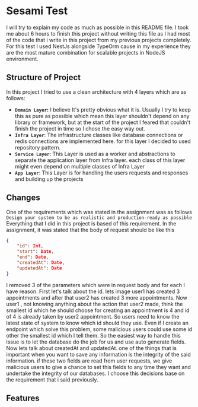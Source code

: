 # Sesami Test

I will try to explain my code as much as possible in this README file. I took me about 6 hours to finish this project without writing this file as I had most of the code that i write in this project from my previous projects completely.
For this test I used NestJs alongside TypeOrm cause in my experience they are the most mature combination for scalable projects in NodeJS environment.

## Structure of Project

In this project I tried to use a clean architecture with 4 layers which are as follows:

- **`Domain Layer`:** I believe It's pretty obvious what it is. Usually I try to keep this as pure as possible which mean this layer shouldn't depend on any library or framework, but at the start of the project I feared that couldn't finish the project in time so I chose the easy way out.
- **`Infra Layer`**: The infrastructure classes like database connections or redis connections are implemented here. for this layer I decided to used repository pattern.
- **`Service Layer`**: This Layer is used as a worker and abstractions to separate the application layer from Infra layer.
  each class of this layer might even depend on multiple classes of Infra Layer
- **`App Layer`**: This Layer is for handling the users requests and responses and building up the projects

## Changes

One of the requirements which was stated in the assignment was as follows
`Design your system to be as realistic and production-ready as possible`
Everything that I did in this project is based of this requirement.
In the assignment, it was stated that the body of request should be like this

```json
{
    "id": Int,
    "start": Date,
    "end": Date,
    "createdAt": Date,
    "updatedAt": Date
}
```

I removed 3 of the parameters which were in request body and for each I have reason.
First let's talk about the id. lets image user1 has created 3 appointments and after that user2 has created 3 more appointments. Now user1 , not knowing anything about the action that user2 made, think the smallest id which he should choose for creating an appointment is 4 and id of 4 is already taken by user2 appointment. So users need to know the latest state of system to know which id should they use. Even if I create an endpoint which solve this problem, some malicious users could use some id other the smallest id which I tell them. So the easiest way to handle this issue is to let the database do the job for us and use auto generate fields.
Now lets talk about createdAt and updatedAt. one of the things that is important when you want to save any information is the integrity of the said information. if these two fields are read from user requests, we give malicious users to give a chance to set this fields to any time they want and undertake the integrity of our databases.
I choose this decisions base on the requirement that i said previously.

## Features
